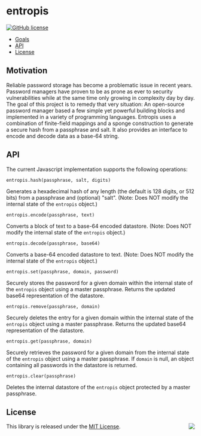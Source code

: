 # entropis

[![GitHub license](https://img.shields.io/badge/license-MIT-blue.svg)](https://raw.githubusercontent.com/gardhr/entropis/master/LICENSE.MIT)

- [Goals](#goals)
- [API](#api)
- [License](#license)

## Motivation

Reliable password storage has become a problematic issue in recent years. Password managers have proven to be as prone as ever to security vulnerabilities while at the same time only growing in complexity day by day. The goal of this project is to remedy that very situation: An open-source password manager based a few simple yet powerful building blocks and implemented in a variety of programming languages. Entropis uses a combination of finite-field mappings and a sponge construction to generate a secure hash from a passphrase and salt. It also provides an interface to encode and decode data as a base-64 string.

## API

The current Javascript implementation supports the following operations:

`entropis.hash(passphrase, salt, digits)`

Generates a hexadecimal hash of any length (the default is 128 digits, or 512 bits) from a passphrase and (optional) "salt". (Note: Does NOT modify the internal state of the `entropis` object.)

`entropis.encode(passphrase, text)`

Converts a block of text to a base-64 encoded datastore. (Note: Does NOT modify the internal state of the `entropis` object.)

`entropis.decode(passphrase, base64)`

Converts a base-64 encoded datastore to text. (Note: Does NOT modify the internal state of the `entropis` object.)

`entropis.set(passphrase, domain, password)`

Securely stores the password for a given domain within the internal state of the `entropis` object using a master passphrase. Returns the updated base64 representation of the datastore.

`entropis.remove(passphrase, domain)`

Securely deletes the entry for a given domain within the internal state of the `entropis` object using a master passphrase. Returns the updated base64 representation of the datastore.

`entropis.get(passphrase, domain)`

Securely retrieves the password for a given domain from the internal state of the `entropis` object using a master passphrase. If `domain` is null, an object containing all passwords in the datastore is returned.

`entropis.clear(passphrase)`

Deletes the internal datastore of the `entropis` object protected by a master passphrase.

## License

<img align="right" src="http://opensource.org/trademarks/opensource/OSI-Approved-License-100x137.png">

This library is released under the [MIT License](http://opensource.org/licenses/MIT).
